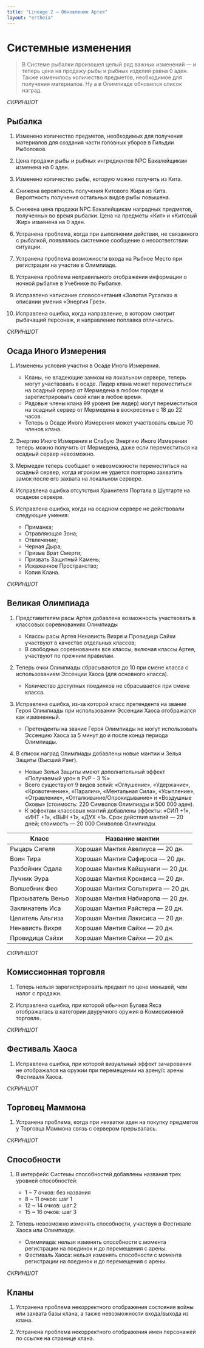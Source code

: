 ```yaml
---
title: "Lineage 2 – Обновление Aртея"
layout: "ertheia"
---
```


# Системные изменения

<blockquote>
В Системе рыбалки произошел целый ряд важных изменений — и теперь цена на продажу рыбы и рыбных изделий равна 0 аден. Также изменилось количество предметов, необходимое для получения материалов. Ну а в Олимпиаде обновился список наград.
</blockquote>

_СКРИНШОТ_

## Рыбалка

1. Изменено количество предметов, необходимых для получения материалов для создания части головных уборов в Гильдии Рыболовов.

2. Цена продажи рыбы и рыбных ингредиентов NPC Бакалейщикам изменена на 0 аден.

3. Изменено количество рыбы, которую можно получить из Кита.   

4. Снижена вероятность получения Китового Жира из Кита. Вероятность получения остальных видов рыбы повышена.                        

5. Снижена цена продажи NPC Бакалейщикам наградных предметов, полученных во время рыбалки. Цена на предметы «Кит» и «Китовый Жир» изменена на 0 аден.

6. Устранена проблема, когда при выполнении действия, не связанного с рыбалкой, появлялось системное сообщение о несоответствии ситуации.   

7. Устранена проблема возможности входа на Рыбное Место при регистрации на участие в Олимпиаде.   

8. Устранена проблема неправильного отображения информации о ночной рыбалке в Учебнике по Рыбалке.

9. Исправлено написание словосочетания «Золотая Русалка» в описании умения «Энергия Грез».   

10. Исправлена ошибка, когда направление, в котором смотрит рыбачащий персонаж, и направление поплавка отличались.                       

_СКРИНШОТ_

## Осада Иного Измерения

1. Изменены условия участия в Осаде Иного Измерения.                       
    * Кланы, не владеющие замком на локальном сервере, теперь могут участвовать в осаде. Лидер клана может переместиться на осадный сервер от Мермедена в любом городе и зарегистрировать свой 
клан в любое время.
    * Рядовые члены клана 99 уровня (не лидер) могут переместиться на осадный сервер от Мермедена в воскресенье с 18 до 22 часов.
    * Теперь в Осаде Иного Измерения может участвовать свыше 70 членов клана.                        

2. Энергию Иного Измерения и Слабую Энергию Иного Измерения теперь можно получить от Мермедена, даже если переместиться на осадный сервер невозможно.           

3. Мермеден теперь сообщает о невозможности переместиться на осадный сервер, когда игрокам не удается повторно захватить замок после его захвата на локальном сервере.       

4. Исправлена ошибка отсутствия Хранителя Портала в Шутгарте на осадном сервере.       

5. Исправлена ошибка, когда на осадном сервере не действовали следующие умения:       
    * Приманка;                        
    * Отравляющая Зона;                        
    * Отвлечение;                        
    * Черная Дыра;                        
    * Призыв Врат Смерти;                        
    * Призвать Защитный Камень;                        
    * Искаженное Пространство;                        
    * Копия Клана.            

_СКРИНШОТ_

## Великая Олимпиада

1. Представителям расы Артея добавлена возможность участвовать в классовых соревнованиях Олимпиады       
    * Классы расы Артея Ненависть Вихря и Провидица Сайхи участвуют в качестве отдельных классов;
    * В свободных соревнованиях все классы, включая классы Артея, участвуют по прежним правилам.                            

2. Теперь очки Олимпиады сбрасываются до 10 при смене класса с использованием Эссенции Хаоса (для основного класса).
    * Количество доступных поединков не сбрасывается при смене класса.            

3. Исправлена ошибка, из-за которой класс претендента на звание Героя Олимпиады при использовании Эссенции Хаоса отображался как измененный.
    * Претенденты на звание Героя Олимпиады не могут использовать Эссенцию Хаоса за 5 минут до и после конца периода Олимпиады.

4. В список наград Олимпиады добавлены новые мантии и Зелья Защиты (Высший Ранг).
    * Новые Зелья Защиты имеют дополнительный эффект «Получаемый урон в PvP - 3 %»
    * Всего существуют 9 видов зелий: «Оглушение», «Удержание», «Кровотечение», «Паралич», «Ментальная Сила», «Усыпление», «Отравление», «Отталкивание/Опрокидывание» и «Воздушные Оковы» (стоимость: 220 Символов Олимпиады и 500 000 аден).
    * К эффектам классовых мантий добавлены эффекты: «СИЛ +1», «ИНТ +1», «ВЫН +1», «ДУХ +1». Срок действия мантий — 20 дней; стоимость — 20 000 Символов Олимпиады.

| Класс             | Название мантии                    |
| ----------------- | ---------------------------------- |
| Рыцарь Сигеля     | Хорошая Мантия Авелиуса — 20 дн.   |
| Воин Тира         | Хорошая Мантия Сафироса — 20 дн.   |
| Разбойник Одала   | Хорошая Мантия Кайшунаги — 20 дн.  |
| Лучник Эура       | Хорошая Мантия Кронвиса — 20 дн.   |
| Волшебник Фео     | Хорошая Мантия Сольткрига — 20 дн. |
| Призыватель Веньо | Хорошая Мантия Набиаропа — 20 дн.  |
| Заклинатель Иса   | Хорошая Мантия Райстера — 20 дн.   |
| Целитель Альгиза  | Хорошая Мантия Лакисиса — 20 дн.   |
| Ненависть Вихря   | Хорошая Мантия Сайхи — 20 дн.      |
| Провидица Сайхи   | Хорошая Мантия Сайхи — 20 дн.      |


_СКРИНШОТ_

## Комиссионная торговля

1. Теперь нельзя зарегистрировать предмет по цене меньшей, чем налог с продажи.

2. Исправлена ошибка, при которой обычная Булава Якса отображалась в категории двуручного оружия в Комиссионной торговле.

_СКРИНШОТ_

## Фестиваль Хаоса

1. Исправлена ошибка, при которой визуальный эффект зачарования не отображался на оружии при перемещении на арену/с арены Фестиваля Хаоса.                                                       

_СКРИНШОТ_

## Торговец Маммона

1. Устранена проблема, когда при нехватке аден на покупку предметов у Торговца Маммона связь с сервером прерывалась.

_СКРИНШОТ_

## Способности

1. В интерфейс Системы способностей добавлены названия трех уровней способностей:                           
    * 1 ~ 7 очков: без названия                            
    * 8 ~ 11 очков: шаг 1                            
    * 12 ~ 14 очков: шаг 2                            
    * 15 ~ 16 очков: шаг 3    

2. Теперь невозможно изменять способности, участвуя в Фестивале Хаоса или Олимпиаде.
    * Олимпиада: нельзя изменять способности с момента регистрации на поединок и до перемещения с арены.
    * Фестиваль Хаоса: нельзя изменять способности с момента регистрации на поединок и до перемещения с арены.                            

_СКРИНШОТ_

## Кланы

1. Устранена проблема некорректного отображения состояния войны или захвата базы клана, а также невозможности входа/выхода из клана.                           

2. Устранена проблема некорректного отображения имен персонажей по ссылке на странице клана.
